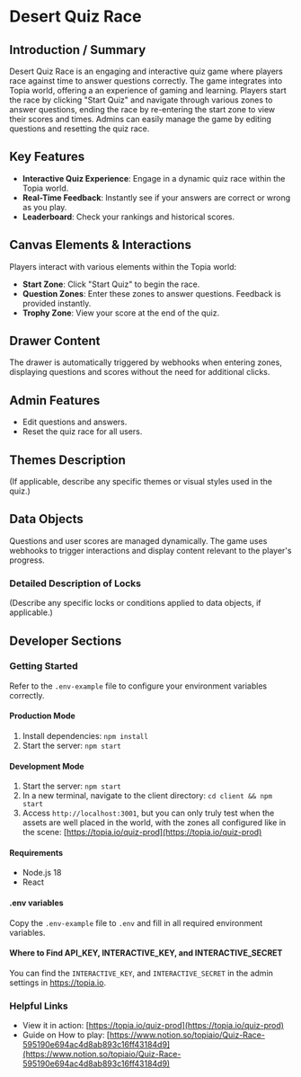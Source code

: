 # Desert Quiz Race

## Introduction / Summary

Desert Quiz Race is an engaging and interactive quiz game where players race against time to answer questions correctly. The game integrates into Topia world, offering a an experience of gaming and learning. Players start the race by clicking "Start Quiz" and navigate through various zones to answer questions, ending the race by re-entering the start zone to view their scores and times. Admins can easily manage the game by editing questions and resetting the quiz race.

## Key Features

- **Interactive Quiz Experience**: Engage in a dynamic quiz race within the Topia world.
- **Real-Time Feedback**: Instantly see if your answers are correct or wrong as you play.
- **Leaderboard**: Check your rankings and historical scores.

## Canvas Elements & Interactions

Players interact with various elements within the Topia world:

- **Start Zone**: Click "Start Quiz" to begin the race.
- **Question Zones**: Enter these zones to answer questions. Feedback is provided instantly.
- **Trophy Zone**: View your score at the end of the quiz.

## Drawer Content

The drawer is automatically triggered by webhooks when entering zones, displaying questions and scores without the need for additional clicks.

## Admin Features

- Edit questions and answers.
- Reset the quiz race for all users.

## Themes Description

(If applicable, describe any specific themes or visual styles used in the quiz.)

## Data Objects

Questions and user scores are managed dynamically. The game uses webhooks to trigger interactions and display content relevant to the player's progress.

### Detailed Description of Locks

(Describe any specific locks or conditions applied to data objects, if applicable.)

## Developer Sections

### Getting Started

Refer to the `.env-example` file to configure your environment variables correctly.

#### Production Mode

1. Install dependencies: `npm install`
2. Start the server: `npm start`

#### Development Mode

1. Start the server: `npm start`
2. In a new terminal, navigate to the client directory: `cd client && npm start`
3. Access `http://localhost:3001`, but you can only truly test when the assets are well placed in the world, with the zones all configured like in the scene: [https://topia.io/quiz-prod](https://topia.io/quiz-prod)

#### Requirements

- Node.js 18
- React

#### .env variables

Copy the `.env-example` file to `.env` and fill in all required environment variables.

#### Where to Find API_KEY, INTERACTIVE_KEY, and INTERACTIVE_SECRET

You can find the `INTERACTIVE_KEY`, and `INTERACTIVE_SECRET` in the admin settings in https://topia.io.

### Helpful Links

- View it in action: [https://topia.io/quiz-prod](https://topia.io/quiz-prod)
- Guide on How to play: [https://www.notion.so/topiaio/Quiz-Race-595190e694ac4d8ab893c16ff43184d9](https://www.notion.so/topiaio/Quiz-Race-595190e694ac4d8ab893c16ff43184d9)

